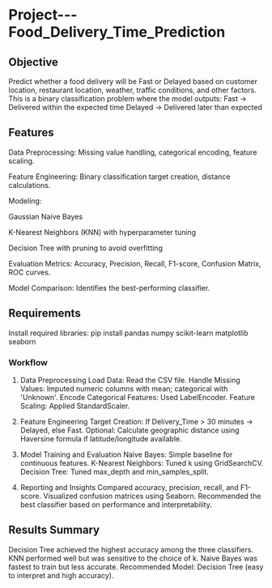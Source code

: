 # Project---Food_Delivery_Time_Prediction
## Objective
Predict whether a food delivery will be Fast or Delayed based on customer location, restaurant location, weather, traffic conditions, and other factors. This is a binary classification problem where the model outputs:
Fast → Delivered within the expected time
Delayed → Delivered later than expected

## Features
Data Preprocessing: Missing value handling, categorical encoding, feature scaling.

Feature Engineering: Binary classification target creation, distance calculations.

Modeling:

Gaussian Naive Bayes

K-Nearest Neighbors (KNN) with hyperparameter tuning

Decision Tree with pruning to avoid overfitting

Evaluation Metrics: Accuracy, Precision, Recall, F1-score, Confusion Matrix, ROC curves.

Model Comparison: Identifies the best-performing classifier.

## Requirements
Install required libraries:
pip install pandas numpy scikit-learn matplotlib seaborn

### Workflow
1. Data Preprocessing
Load Data: Read the CSV file.
Handle Missing Values: Imputed numeric columns with mean; categorical with 'Unknown'.
Encode Categorical Features: Used LabelEncoder.
Feature Scaling: Applied StandardScaler.

2. Feature Engineering
Target Creation: If Delivery_Time > 30 minutes → Delayed, else Fast.
Optional: Calculate geographic distance using Haversine formula if latitude/longitude available.

3. Model Training and Evaluation
Naive Bayes: Simple baseline for continuous features.
K-Nearest Neighbors: Tuned k using GridSearchCV.
Decision Tree: Tuned max_depth and min_samples_split.

4. Reporting and Insights
Compared accuracy, precision, recall, and F1-score.
Visualized confusion matrices using Seaborn.
Recommended the best classifier based on performance and interpretability.

## Results Summary
Decision Tree achieved the highest accuracy among the three classifiers.
KNN performed well but was sensitive to the choice of k.
Naive Bayes was fastest to train but less accurate.
Recommended Model: Decision Tree (easy to interpret and high accuracy).
